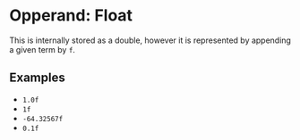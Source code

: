 # Opperand: Float
This is internally stored as a double, however it is represented by appending a given term by ``f``.

## Examples
* ``1.0f``  
* ``1f``  
* ``-64.32567f``  
* ``0.1f``
